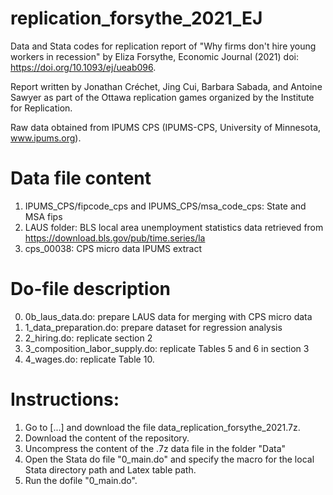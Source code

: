 # replication_forsythe_2021_EJ
Data and Stata codes for replication report of "Why firms don't hire young workers in recession" by Eliza Forsythe, Economic Journal (2021) doi: https://doi.org/10.1093/ej/ueab096.

Report written by Jonathan Créchet, Jing Cui, Barbara Sabada, and Antoine Sawyer as part of the Ottawa replication games organized by the Institute for Replication.

Raw data obtained from IPUMS CPS (IPUMS-CPS, University of Minnesota, www.ipums.org).

# Data file content
1. IPUMS_CPS/fipcode_cps and IPUMS_CPS/msa_code_cps: State and MSA fips
2. LAUS folder: BLS local area unemployment statistics data retrieved from https://download.bls.gov/pub/time.series/la
3. cps_00038: CPS micro data IPUMS extract

# Do-file description
0. 0b_laus_data.do: prepare LAUS data for merging with CPS micro data
1. 1_data_preparation.do: prepare dataset for regression analysis
2. 2_hiring.do: replicate section 2
3. 3_composition_labor_supply.do: replicate Tables 5 and 6 in section 3
4. 4_wages.do: replicate Table 10.

# Instructions:
1. Go to [...] and download the file data_replication_forsythe_2021.7z.
2. Download the content of the repository.
3. Uncompress the content of the .7z data file in the folder "Data"
4. Open the Stata do file "0_main.do" and specify the macro for the local Stata directory path and Latex table path.
5. Run the dofile "0_main.do".
